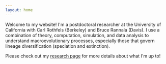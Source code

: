 ```yaml
---
layout: home
---
```


Welcome to my website!
I'm a postdoctoral researcher at the University of California with Carl Rothfels (Berkeley) and Bruce Rannala (Davis).
I use a combination of theory, computation, simulation, and data analysis to understand macroevolutionary processes, especially those that govern lineage diversification (speciation and extinction).

Please check out my [research page](/pages/research) for more details about what I'm up to!
